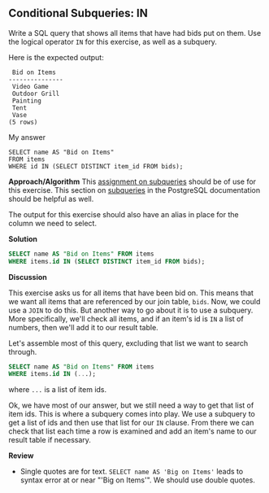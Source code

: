 ## Conditional Subqueries: IN

Write a SQL query that shows all items that have had bids put on them. Use the logical operator `IN` for this exercise, as well as a subquery.

Here is the expected output:

```plaintext
 Bid on Items
---------------
 Video Game
 Outdoor Grill
 Painting
 Tent
 Vase
(5 rows)
```

My answer
```
SELECT name AS "Bid on Items"
FROM items
WHERE id IN (SELECT DISTINCT item_id FROM bids);
```

**Approach/Algorithm**
This [assignment on subqueries](https://launchschool.com/lessons/e752508c/assignments/2009d549) should be of use for this exercise. This section on [subqueries](https://www.postgresql.org/docs/current/functions-subquery.html) in the PostgreSQL documentation should be helpful as well.

The output for this exercise should also have an alias in place for the column we need to select.

**Solution**
```sql
SELECT name AS "Bid on Items" FROM items
WHERE items.id IN (SELECT DISTINCT item_id FROM bids);
```

**Discussion**

This exercise asks us for all items that have been bid on. This means that we want all items that are referenced by our join table, `bids`. Now, we could use a `JOIN` to do this. But another way to go about it is to use a subquery. More specifically, we'll check all items, and if an item's id is `IN` a list of numbers, then we'll add it to our result table.

Let's assemble most of this query, excluding that list we want to search through.
```sql
SELECT name AS "Bid on Items" FROM items
WHERE items.id IN (...);
```

where `...` is a list of item ids.

Ok, we have most of our answer, but we still need a way to get that list of item ids. This is where a subquery comes into play. We use a subquery to get a list of ids and then use that list for our `IN` clause. From there we can check that list each time a row is examined and add an item's name to our result table if necessary.

**Review**
- Single quotes are for text. `SELECT name AS 'Big on Items'` leads to syntax error at or near "'Big on Items'". We should use double quotes.
